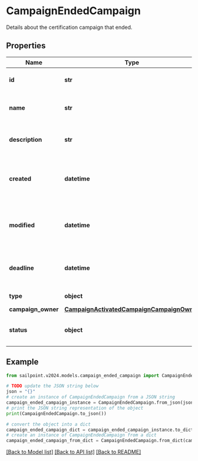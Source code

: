 # CampaignEndedCampaign

Details about the certification campaign that ended.

## Properties

Name | Type | Description | Notes
------------ | ------------- | ------------- | -------------
**id** | **str** | Unique ID for the campaign. | 
**name** | **str** | The human friendly name of the campaign. | 
**description** | **str** | Extended description of the campaign. | 
**created** | **datetime** | The date and time the campaign was created. | 
**modified** | **datetime** | The date and time the campaign was last modified. | [optional] 
**deadline** | **datetime** | The date and time the campaign is due. | 
**type** | **object** | The type of campaign. | 
**campaign_owner** | [**CampaignActivatedCampaignCampaignOwner**](CampaignActivatedCampaignCampaignOwner.md) |  | 
**status** | **object** | The current status of the campaign. | 

## Example

```python
from sailpoint.v2024.models.campaign_ended_campaign import CampaignEndedCampaign

# TODO update the JSON string below
json = "{}"
# create an instance of CampaignEndedCampaign from a JSON string
campaign_ended_campaign_instance = CampaignEndedCampaign.from_json(json)
# print the JSON string representation of the object
print(CampaignEndedCampaign.to_json())

# convert the object into a dict
campaign_ended_campaign_dict = campaign_ended_campaign_instance.to_dict()
# create an instance of CampaignEndedCampaign from a dict
campaign_ended_campaign_from_dict = CampaignEndedCampaign.from_dict(campaign_ended_campaign_dict)
```
[[Back to Model list]](../README.md#documentation-for-models) [[Back to API list]](../README.md#documentation-for-api-endpoints) [[Back to README]](../README.md)


